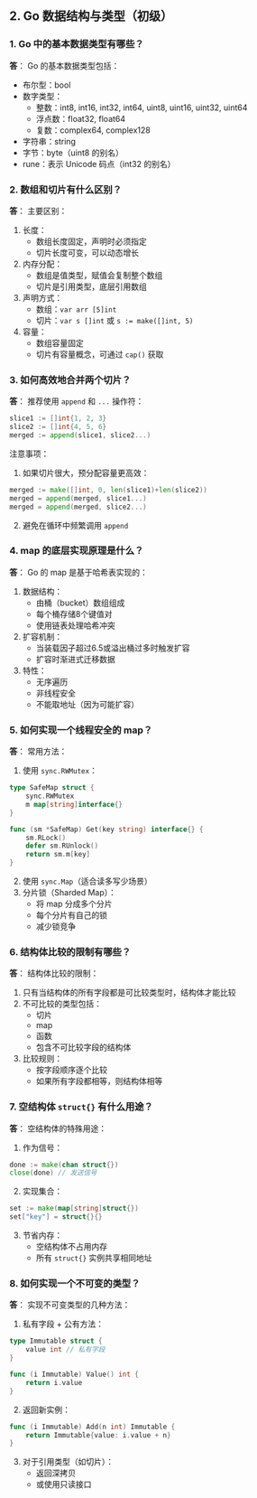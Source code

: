 ## 2. Go 数据结构与类型（初级）

### 1. Go 中的基本数据类型有哪些？
**答**：
Go 的基本数据类型包括：
- 布尔型：bool
- 数字类型：
  - 整数：int8, int16, int32, int64, uint8, uint16, uint32, uint64
  - 浮点数：float32, float64
  - 复数：complex64, complex128
- 字符串：string
- 字节：byte（uint8 的别名）
- rune：表示 Unicode 码点（int32 的别名）

### 2. 数组和切片有什么区别？
**答**：
主要区别：
1. 长度：
   - 数组长度固定，声明时必须指定
   - 切片长度可变，可以动态增长
2. 内存分配：
   - 数组是值类型，赋值会复制整个数组
   - 切片是引用类型，底层引用数组
3. 声明方式：
   - 数组：`var arr [5]int`
   - 切片：`var s []int` 或 `s := make([]int, 5)`
4. 容量：
   - 数组容量固定
   - 切片有容量概念，可通过 `cap()` 获取

### 3. 如何高效地合并两个切片？
**答**：
推荐使用 `append` 和 `...` 操作符：
```go
slice1 := []int{1, 2, 3}
slice2 := []int{4, 5, 6}
merged := append(slice1, slice2...)
```
注意事项：
1. 如果切片很大，预分配容量更高效：
```go
merged := make([]int, 0, len(slice1)+len(slice2))
merged = append(merged, slice1...)
merged = append(merged, slice2...)
```
2. 避免在循环中频繁调用 `append`

### 4. map 的底层实现原理是什么？
**答**：
Go 的 map 是基于哈希表实现的：
1. 数据结构：
   - 由桶（bucket）数组组成
   - 每个桶存储8个键值对
   - 使用链表处理哈希冲突
2. 扩容机制：
   - 当装载因子超过6.5或溢出桶过多时触发扩容
   - 扩容时渐进式迁移数据
3. 特性：
   - 无序遍历
   - 非线程安全
   - 不能取地址（因为可能扩容）

### 5. 如何实现一个线程安全的 map？
**答**：
常用方法：
1. 使用 `sync.RWMutex`：
```go
type SafeMap struct {
    sync.RWMutex
    m map[string]interface{}
}

func (sm *SafeMap) Get(key string) interface{} {
    sm.RLock()
    defer sm.RUnlock()
    return sm.m[key]
}
```
2. 使用 `sync.Map`（适合读多写少场景）
3. 分片锁（Sharded Map）：
   - 将 map 分成多个分片
   - 每个分片有自己的锁
   - 减少锁竞争

### 6. 结构体比较的限制有哪些？
**答**：
结构体比较的限制：
1. 只有当结构体的所有字段都是可比较类型时，结构体才能比较
2. 不可比较的类型包括：
   - 切片
   - map
   - 函数
   - 包含不可比较字段的结构体
3. 比较规则：
   - 按字段顺序逐个比较
   - 如果所有字段都相等，则结构体相等

### 7. 空结构体 `struct{}` 有什么用途？
**答**：
空结构体的特殊用途：
1. 作为信号：
```go
done := make(chan struct{})
close(done) // 发送信号
```
2. 实现集合：
```go
set := make(map[string]struct{})
set["key"] = struct{}{}
```
3. 节省内存：
   - 空结构体不占用内存
   - 所有 `struct{}` 实例共享相同地址

### 8. 如何实现一个不可变的类型？
**答**：
实现不可变类型的几种方法：
1. 私有字段 + 公有方法：
```go
type Immutable struct {
    value int // 私有字段
}

func (i Immutable) Value() int {
    return i.value
}
```
2. 返回新实例：
```go
func (i Immutable) Add(n int) Immutable {
    return Immutable{value: i.value + n}
}
```
3. 对于引用类型（如切片）：
   - 返回深拷贝
   - 或使用只读接口